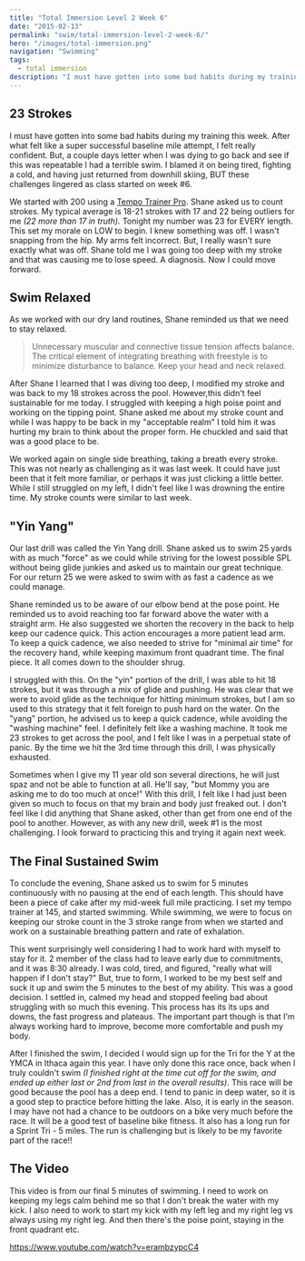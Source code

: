 ```yaml
---
title: "Total Immersion Level 2 Week 6"
date: "2015-02-13"
permalink: "swim/total-immersion-level-2-week-6/"
hero: "/images/total-immersion.png"
navigation: "Swimming"
tags:
  - total immersion
description: "I must have gotten into some bad habits during my training this week. After what felt like a super successful baseline mile attempt, I felt really confident. But, a couple days letter when I was dying to go back and see if this was repeatable I had a terrible swim."
---
```


## 23 Strokes

I must have gotten into some bad habits during my training this week. After what felt like a super successful baseline mile attempt, I felt really confident. But, a couple days letter when I was dying to go back and see if this was repeatable I had a terrible swim. I blamed it on being tired, fighting a cold, and having just returned from downhill skiing, BUT these challenges lingered as class started on week #6.

We started with 200 using a [Tempo Trainer Pro](http://www.amazon.com/gp/product/B005TVYVI2). Shane asked us to count strokes. My typical average is 18-21 strokes with 17 and 22 being outliers for me _(22 more than 17 in truth)._ Tonight my number was 23 for EVERY length. This set my morale on LOW to begin. I knew something was off. I wasn't snapping from the hip. My arms felt incorrect. But, I really wasn't sure exactly what was off. Shane told me I was going too deep with my stroke and that was causing me to lose speed. A diagnosis. Now I could move forward.

## Swim Relaxed

As we worked with our dry land routines, Shane reminded us that we need to stay relaxed.

> Unnecessary muscular and connective tissue tension affects balance. The critical element of integrating breathing with freestyle is to minimize disturbance to balance. Keep your head and neck relaxed.

After Shane I learned that I was diving too deep, I modified my stroke and was back to my 18 strokes across the pool. However,this didn't feel sustainable for me today. I struggled with keeping a high poise point and working on the tipping point. Shane asked me about my stroke count and while I was happy to be back in my "acceptable realm" I told him it was hurting my brain to think about the proper form. He chuckled and said that was a good place to be.

We worked again on single side breathing, taking a breath every stroke. This was not nearly as challenging as it was last week. It could have just been that it felt more familiar, or perhaps it was just clicking a little better. While I still struggled on my left, I didn't feel like I was drowning the entire time. My stroke counts were similar to last week.

## "Yin Yang"

Our last drill was called the Yin Yang drill. Shane asked us to swim 25 yards with as much "force" as we could while striving for the lowest possible SPL without being glide junkies and asked us to maintain our great technique. For our return 25 we were asked to swim with as fast a cadence as we could manage.

Shane reminded us to be aware of our elbow bend at the pose point. He reminded us to avoid reaching too far forward above the water with a straight arm. He also suggested we shorten the recovery in the back to help keep our cadence quick. This action encourages a more patient lead arm. To keep a quick cadence, we also needed to strive for "minimal air time" for the recovery hand, while keeping maximum front quadrant time. The final piece. It all comes down to the shoulder shrug.

I struggled with this. On the "yin" portion of the drill, I was able to hit 18 strokes, but it was through a mix of glide and pushing. He was clear that we were to avoid glide as the technique for hitting minimum strokes, but I am so used to this strategy that it felt foreign to push hard on the water. On the "yang" portion, he advised us to keep a quick cadence, while avoiding the "washing machine" feel. I definitely felt like a washing machine. It took me 23 strokes to get across the pool, and I felt like I was in a perpetual state of panic. By the time we hit the 3rd time through this drill, I was physically exhausted.

Sometimes when I give my 11 year old son several directions, he will just spaz and not be able to function at all. He'll say, "but Mommy you are asking me to do too much at once!" With this drill, I felt like I had just been given so much to focus on that my brain and body just freaked out. I don't feel like I did anything that Shane asked, other than get from one end of the pool to another. However, as with any new drill, week #1 is the most challenging. I look forward to practicing this and trying it again next week.

## The Final Sustained Swim

To conclude the evening, Shane asked us to swim for 5 minutes continuously with no pausing at the end of each length. This should have been a piece of cake after my mid-week full mile practicing. I set my tempo trainer at 145, and started swimming. While swimming, we were to focus on keeping our stroke count in the 3 stroke range from when we started and work on a sustainable breathing pattern and rate of exhalation.

This went surprisingly well considering I had to work hard with myself to stay for it. 2 member of the class had to leave early due to commitments, and it was 8:30 already. I was cold, tired, and figured, "really what will happen if I don't stay?" But, true to form, I worked to be my best self and suck it up and swim the 5 minutes to the best of my ability. This was a good decision. I settled in, calmed my head and stopped feeling bad about struggling with so much this evening. This process has its its ups and downs, the fast progress and plateaus. The important part though is that I'm always working hard to improve, become more comfortable and push my body.

After I finished the swim, I decided I would sign up for the Tri for the Y at the YMCA in Ithaca again this year. I have only done this race once, back when I truly couldn't swim _(I finished right at the time cut off for the swim, and ended up either last or 2nd from last in the overall results)_. This race will be good because the pool has a deep end. I tend to panic in deep water, so it is a good step to practice before hitting the lake. Also, it is early in the season. I may have not had a chance to be outdoors on a bike very much before the race. It will be a good test of baseline bike fitness. It also has a long run for a Sprint Tri - 5 miles. The run is challenging but is likely to be my favorite part of the race!!

## The Video

This video is from our final 5 minutes of swimming. I need to work on keeping my legs calm behind me so that I don't break the water with my kick. I also need to work to start my kick with my left leg and my right leg vs always using my right leg. And then there's the poise point, staying in the front quadrant etc.

https://www.youtube.com/watch?v=erambzypcC4
